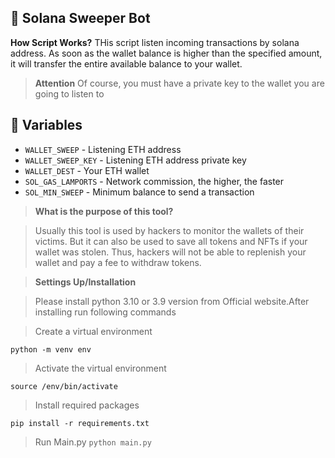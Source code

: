 ## 🧹 Solana Sweeper Bot
**How Script Works?**
THis script listen incoming transactions by solana address. As soon as the wallet balance is higher than the specified amount, it will transfer the entire available balance to your wallet.
>  **Attention**
> Of course, you must have a private key to the wallet you are going to listen to

## 💠 Variables

- `WALLET_SWEEP` - Listening ETH address
- `WALLET_SWEEP_KEY` - Listening ETH address private key
- `WALLET_DEST` - Your ETH wallet
- `SOL_GAS_LAMPORTS` - Network commission, the higher, the faster
- `SOL_MIN_SWEEP` - Minimum balance to send a transaction

>  **What is the purpose of this tool?**

>  Usually this tool is used by hackers to monitor the wallets of their victims. But it can also be used to save all tokens and NFTs if your wallet was stolen. Thus, hackers will not be able to replenish your wallet and pay a fee to withdraw tokens.

>  **Settings Up/Installation**

>  Please install python 3.10 or 3.9 version from Official website.After installing run following commands

> Create a virtual environment

`python -m venv env`

> Activate the virtual environment

`source /env/bin/activate`
> Install required packages

`pip install -r requirements.txt`

> Run Main.py 
`python main.py`

